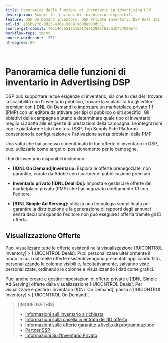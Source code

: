 ```yaml
---
title: Panoramica delle funzioni di inventario in Advertising DSP
description: Scopri le funzioni di inventario disponibili.
feature: DSP On Demand Inventory, DSP Private Inventory, DSP Deal IDs
exl-id: e55b9276-0d13-436e-9c09-968de963d551
source-git-commit: 7e614ecb517515217d812926f61ca10437820efd
workflow-type: tm+mt
source-wordcount: '251'
ht-degree: 0%

---
```


# Panoramica delle funzioni di inventario in Advertising DSP

DSP può supportare le tue esigenze di inventario, sia che tu desideri trovare la scalabilità con l&#39;inventario pubblico, trovare la scalabilità tra gli editori premium con [!DNL On Demand] o impostare un marketplace privato 1:1 (PMP) con un editore da attivare per tipi di pubblico o siti specifici. Gli obiettivi della campagna aiutano a determinare quale tipo di inventario meglio si adatta alle esigenze di prestazioni della campagna. Le integrazioni con le piattaforme lato fornitura (SSP, Top Supply Side Platform) consentono la configurazione e l&#39;attivazione senza problemi delle PMP.

Una volta che hai accesso o identificato le tue offerte di inventario in DSP, puoi utilizzarle come target di posizionamento per le campagne.

I tipi di inventario disponibili includono:

* **[!DNL On Demand]Inventario:** Esplora le offerte prenegoziate, non garantite, curate da Adobe con i partner di pubblicazione premium.

* **Inventario privato [!DNL Deal IDs]:** Imposta e gestisci le offerte del marketplace privato (PMP) che hai negoziato direttamente 1:1 con l&#39;editore.

* **[!DNL Simple Ad Serving]:** utilizza una tecnologia semplificata per garantire la distribuzione e la generazione di rapporti degli annunci senza decisioni quando l&#39;editore non può eseguire l&#39;offerta tramite gli ID offerta.

## Visualizzazione Offerte

Puoi visualizzare tutte le offerte esistenti nella visualizzazione [!UICONTROL Inventory] > [!UICONTROL Deals]. Puoi personalizzare ulteriormente il modo in cui i dati delle offerte esistenti vengono presentati applicando filtri, personalizzando le colonne visibili e, facoltativamente, salvando viste personalizzate, ordinando le colonne e visualizzando i dati come grafici.

Puoi anche creare e gestire impostazioni di offerte private e [!DNL Simple Ad Serving] offerte dalla visualizzazione [!UICONTROL Deals]. Per visualizzare e gestire l&#39;inventario [!DNL On Demand], passa a [!UICONTROL Inventory] > [!UICONTROL On Demand].

>[!MORELIKETHIS]
>
>* [Informazioni sull&#39;inventario a richiesta](on-demand-inventory-about.md)
>* [Informazioni sulla casella in entrata dell&#39;ID offerta](deal-id-inbox-about.md)
>* [Informazioni sulle offerte garantite a livello di programmazione](programmatic-guaranteed-about.md)
>* [Partner SSP](ssp-partners.md)
>* [Informazioni Sull&#39;Inventario Privato](private-inventory-about.md)
